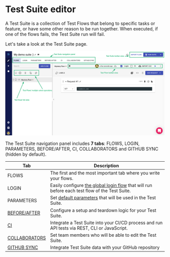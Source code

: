 # Test Suite editor

A Test Suite is a collection of Test Flows that belong to specific tasks or feature, or have some other reason to be run together. When executed, if one of the flows fails, the Test Suite run will fail.

Let's take a look at the Test Suite page.

![](<../../.gitbook/assets/Screenshot (18).png>)

The Test Suite navigation panel includes **7 tabs**: FLOWS, LOGIN, PARAMETERS, BEFORE/AFTER, CI, COLLABORATORS and GITHUB SYNC (hidden by default).

| Tab                                                                                                     | Description                                                                                                                                                                |
| ------------------------------------------------------------------------------------------------------- | -------------------------------------------------------------------------------------------------------------------------------------------------------------------------- |
| FLOWS                                                                                                   | The first and the most important tab where you write your flows.                                                                                                           |
| LOGIN                                                                                                   | Easily configure [the global login flow](https://docs.loadmill.com/api-testing/test-suite-editor/global-login-flow) that will run before each test flow of the Test Suite. |
| PARAMETERS                                                                                              | Set [default parameters](https://docs.loadmill.com/api-testing/test-suite-editor/parameters) that will be used in the Test Suite.                                          |
| [BEFORE/AFTER](https://docs.loadmill.com/api-testing/test-suite-editor/before-and-after-hooks)          | Configure a setup and teardown logic for your Test Suite.                                                                                                                  |
| [CI](https://docs.loadmill.com/integrations/npm-modal)                                                  | Integrate a Test Suite into your CI/CD process and run API tests via REST, CLI or JavaScript.                                                                              |
| [COLLABORATORS](https://docs.loadmill.com/collaboration/test-suite-collaborators-1)                     | Set team members who will be able to edit the Test Suite.                                                                                                                  |
| [GITHUB SYNC](https://docs.loadmill.com/integrations/github-integration/data-sync-connection-to-github) | Integrate Test Suite data with your GitHub repository                                                                                                                      |

####

####

####

####

####

####

####

